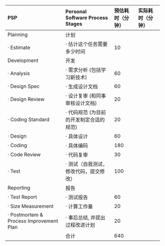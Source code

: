 | PSP                                     | Personal Software Process Stages | 预估耗时（分钟） | 实际耗时（分钟） |
| :-------------------------------------- | :------------------------------- | :------- | :------- |
| Planning                                | 计划                               |          |          |
| · Estimate                              | · 估计这个任务需要多少时间                   | 10       |          |
| Development                             | 开发                               |          |          |
| · Analysis                              | · 需求分析 (包括学习新技术)                 | 60       |          |
| · Design Spec                           | · 生成设计文档                         | 60       |          |
| · Design Review                         | · 设计复审 (和同事审核设计文档)               | 20       |          |
| · Coding Standard                       | · 代码规范 (为目前的开发制定合适的规范)           | 20       |          |
| · Design                                | · 具体设计                           | 60       |          |
| · Coding                                | · 具体编码                           | 180      |          |
| · Code Review                           | · 代码复审                           | 30       |          |
| · Test                                  | · 测试（自我测试，修改代码，提交修改）             | 100       |          |
| Reporting                               | 报告                               |          |          |
| · Test Report                           | · 测试报告                           | 60       |          |
| · Size Measurement                      | · 计算工作量                          | 20       |          |
| · Postmortem & Process Improvement Plan | · 事后总结, 并提出过程改进计划                | 20       |          |
|                                         | 合计                               | 640      |          |
